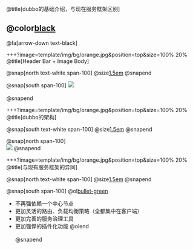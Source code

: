 @title[dubbo的基础介绍，与现在服务框架区别]

## @color[black](dubbo的基础介绍<br>与现在服务框架区别)

@fa[arrow-down text-black]


+++?image=template/img/bg/orange.jpg&position=top&size=100% 20%
@title[Header Bar + Image Body]

@snap[north text-white span-100]
@size[1.5em](当前服务框架的架构)
@snapend

@snap[south span-100]
![](http://wx1.sinaimg.cn/mw690/0060lm7Tly1fwlngvse1tj318w0leqby.jpg)
<br><br>
@snapend

+++?image=template/img/bg/orange.jpg&position=top&size=100% 20%
@title[dubbo的架构]

@snap[south text-white span-100]
@size[1.5em](dubbo的架构)
@snapend

@snap[north span-100]
<br>
![](http://wx4.sinaimg.cn/mw690/0060lm7Tly1fwdp9x22o7j30ci08cdg2.jpg)
@snapend

+++?image=template/img/bg/orange.jpg&position=top&size=100% 20%
@title[与现有服务框架的异同]

@snap[north text-white span-100]
@size[1.5em](与现有服务框架的异同)
@snapend

@snap[south span-100]
@ol[bullet-green](false)
- 不再强依赖一个中心节点
- 更加灵活的路由、负载均衡策略（全都集中在客户端）
- 更加完善的服务治理工具
- 更加强悍的插件化功能
@olend
<br><br>
@snapend


